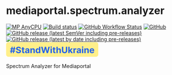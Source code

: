 # mediaportal.spectrum.analyzer
[![MP AnyCPU](https://img.shields.io/badge/MP-AnyCPU-blue?logo=windows&logoColor=white)](https://github.com/andrewjswan/mediaportal.spectrum.analyzer/releases)
[![Build status](https://ci.appveyor.com/api/projects/status/69bmaxy495jc6tgy/branch/master?svg=true)](https://ci.appveyor.com/project/andrewjswan79536/mediaportal-spectrum-analyzer/branch/master)
[![GitHub Workflow Status](https://img.shields.io/github/actions/workflow/status/andrewjswan/mediaportal.spectrum.analyzer/build.yml?logo=github)](https://github.com/andrewjswan/mediaportal.spectrum.analyzer/actions)
[![GitHub](https://img.shields.io/github/license/andrewjswan/mediaportal.spectrum.analyzer?color=blue)](https://github.com/andrewjswan/mediaportal.spectrum.analyzer/blob/master/LICENSE)
[![GitHub release (latest SemVer including pre-releases)](https://img.shields.io/github/v/release/andrewjswan/mediaportal.spectrum.analyzer?include_prereleases)](https://github.com/andrewjswan/mediaportal.spectrum.analyzer/releases)
[![GitHub release (latest by date including pre-releases)](https://img.shields.io/github/downloads-pre/andrewjswan/mediaportal.spectrum.analyzer/latest/total?label=release@downloads)](https://github.com/andrewjswan/mediaportal.spectrum.analyzer/releases)
[![StandWithUkraine](https://raw.githubusercontent.com/vshymanskyy/StandWithUkraine/main/badges/StandWithUkraine.svg)](https://github.com/vshymanskyy/StandWithUkraine/blob/main/docs/README.md)

Spectrum Analyzer for Mediaportal
